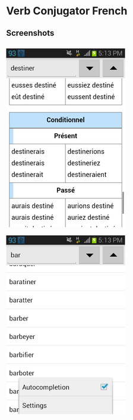 
# Verb Conjugator French

## Screenshots

![img1](source/img/img1.png)
---
![img2](source/img/img2.png)
